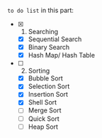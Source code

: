 `to do list` in this part:
 - [x] 1. Searching
     - [x] Sequential Search
     - [x] Binary Search
     - [x] Hash Map/ Hash Table
 - [ ] 2. Sorting
     - [x] Bubble Sort
     - [x] Selection Sort
     - [x] Insertion Sort
     - [x] Shell Sort
     - [ ] Merge Sort
     - [ ] Quick Sort
     - [ ] Heap Sort